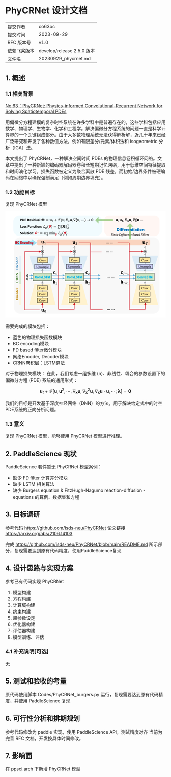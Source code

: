 # PhyCRNet 设计文档

|              |                            |
|--------------|----------------------------|
| 提交作者     | co63oc                     |
| 提交时间     | 2023-09-29                 |
| RFC 版本号   | v1.0                       |
| 依赖飞桨版本 | develop/release 2.5.0 版本 |
| 文件名       | 20230929_phycrnet.md       |

## 1. 概述

### 1.1 相关背景

[No.63：PhyCRNet: Physics-informed Convolutional-Recurrent Network for Solving Spatiotemporal PDEs](https://github.com/PaddlePaddle/community/blob/master/hackathon/hackathon_5th/%E3%80%90PaddlePaddle%20Hackathon%205th%E3%80%91%E5%BC%80%E6%BA%90%E8%B4%A1%E7%8C%AE%E4%B8%AA%E4%BA%BA%E6%8C%91%E6%88%98%E8%B5%9B%E7%A7%91%E5%AD%A6%E8%AE%A1%E7%AE%97%E4%BB%BB%E5%8A%A1%E5%90%88%E9%9B%86.md#no63phycrnet-physics-informed-convolutional-recurrent-network-for-solving-spatiotemporal-pdes)

用偏微分方程建模的复杂时空系统在许多学科中是普遍存在的，这些学科包括应用数学、物理学、生物学、化学和工程学。解决偏微分方程系统的问题一直是科学计算界的一个关键组成部分。由于大多数物理系统无法获得解析解，近几十年来已经广泛研究和开发了各种数值方法，例如有限差分/元素/体积法和 isogeometric 分析（IGA）法。

本文提出了 PhyCRNet，一种解决空间时间 PDEs 的物理信息卷积循环网络。文章中提出了一种新颖的编码器解码器卷积长短期记忆网络，用于低维空间特征提取和时间演化学习。损失函数被定义为聚合离散 PDE 残差，而初始/边界条件被硬编码在网络中以确保强制满足（例如周期边界填充）。

### 1.2 功能目标

复现 PhyCRNet 模型

![image](images/20230929_phycrnet/intro.png)

需要完成的模块包括：

- 蓝色的物理损失函数模块
- BC encoding模块
- FD based filter微分模块
- 网络Encoder, Decoder模块
- CRNN卷积层：LSTM算法

对于物理损失模块：
在此，我们考虑一组多维 (n)、非线性、耦合的参数设置下的偏微分方程 (PDE) 系统的通用形式：

$$
\mathbf{u}_t+\mathcal{F}\left[\mathbf{u}, \mathbf{u}^2, \cdots, \nabla_{\mathbf{x}} \mathbf{u}, \nabla_{\mathbf{x}}^2 \mathbf{u}, \nabla_{\mathbf{x}} \mathbf{u} \cdot \mathbf{u}, \cdots ; \boldsymbol{\lambda}\right]=\mathbf{0}
$$

我们的目标是开发基于深度神经网络（DNN）的方法，用于解决给定式中的时空PDE系统的正向分析问题。

### 1.3 意义

复现 PhyCRNet 模型，能够使用 PhyCRNet 模型进行推理。

## 2. PaddleScience 现状

PaddleScience 套件暂无 PhyCRNet 模型案例：
- 缺少 FD filter 计算差分模块
- 缺少 LSTM 相关算法
- 缺少 Burgers equation & FitzHugh-Nagumo reaction-diffusion - equations 的算例、数据集和方程

## 3. 目标调研

参考代码 https://github.com/isds-neu/PhyCRNet
论文链接 https://arxiv.org/abs/2106.14103

完成 https://github.com/isds-neu/PhyCRNet/blob/main/README.md 所示部分，复现需要达到原有代码精度，使用PaddleScience复现

## 4. 设计思路与实现方案

参考已有代码实现 PhyCRNet
1. 模型构建
2. 方程构建
3. 计算域构建
4. 约束构建
5. 超参数设定
6. 优化器构建
7. 评估器构建
8. 模型训练、评估

### 4.1 补充说明[可选]

无

## 5. 测试和验收的考量

原代码使用脚本 Codes/PhyCRNet_burgers.py 运行，复现需要达到原有代码精度，并使用 PaddleScience 复现

## 6. 可行性分析和排期规划

参考代码修改为 paddle 实现，使用 PaddleScience API，测试精度对齐
当前为完善 RFC 文档，开发按具体时间修改。

## 7. 影响面

在 ppsci.arch 下新增 PhyCRNet 模型
